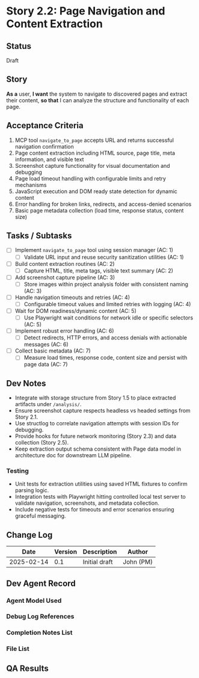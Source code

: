 # Story 2.2: Page Navigation and Content Extraction

## Status
Draft

## Story
**As a** user,
**I want** the system to navigate to discovered pages and extract their content,
**so that** I can analyze the structure and functionality of each page.

## Acceptance Criteria
1. MCP tool `navigate_to_page` accepts URL and returns successful navigation confirmation
2. Page content extraction including HTML source, page title, meta information, and visible text
3. Screenshot capture functionality for visual documentation and debugging
4. Page load timeout handling with configurable limits and retry mechanisms
5. JavaScript execution and DOM ready state detection for dynamic content
6. Error handling for broken links, redirects, and access-denied scenarios
7. Basic page metadata collection (load time, response status, content size)

## Tasks / Subtasks
- [ ] Implement `navigate_to_page` tool using session manager (AC: 1)
  - [ ] Validate URL input and reuse security sanitization utilities (AC: 1)
- [ ] Build content extraction routines (AC: 2)
  - [ ] Capture HTML, title, meta tags, visible text summary (AC: 2)
- [ ] Add screenshot capture pipeline (AC: 3)
  - [ ] Store images within project analysis folder with consistent naming (AC: 3)
- [ ] Handle navigation timeouts and retries (AC: 4)
  - [ ] Configurable timeout values and limited retries with logging (AC: 4)
- [ ] Wait for DOM readiness/dynamic content (AC: 5)
  - [ ] Use Playwright wait conditions for network idle or specific selectors (AC: 5)
- [ ] Implement robust error handling (AC: 6)
  - [ ] Detect redirects, HTTP errors, and access denials with actionable messages (AC: 6)
- [ ] Collect basic metadata (AC: 7)
  - [ ] Measure load times, response code, content size and persist with page data (AC: 7)

## Dev Notes
- Integrate with storage structure from Story 1.5 to place extracted artifacts under `/analysis/`.
- Ensure screenshot capture respects headless vs headed settings from Story 2.1.
- Use structlog to correlate navigation attempts with session IDs for debugging.
- Provide hooks for future network monitoring (Story 2.3) and data collection (Story 2.5).
- Keep extraction output schema consistent with Page data model in architecture doc for downstream LLM pipeline.

### Testing
- Unit tests for extraction utilities using saved HTML fixtures to confirm parsing logic.
- Integration tests with Playwright hitting controlled local test server to validate navigation, screenshots, and metadata collection.
- Include negative tests for timeouts and error scenarios ensuring graceful messaging.

## Change Log
| Date | Version | Description | Author |
|------|---------|-------------|--------|
| 2025-02-14 | 0.1 | Initial draft | John (PM) |

## Dev Agent Record

### Agent Model Used

### Debug Log References

### Completion Notes List

### File List

## QA Results
